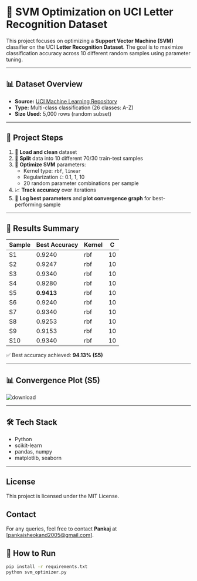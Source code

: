 # 🧠 SVM Optimization on UCI Letter Recognition Dataset

This project focuses on optimizing a **Support Vector Machine (SVM)** classifier on the UCI **Letter Recognition Dataset**. The goal is to maximize classification accuracy across 10 different random samples using parameter tuning.

---

## 📊 Dataset Overview

- **Source:** [UCI Machine Learning Repository](https://archive.ics.uci.edu/ml/datasets/letter+recognition)
- **Type:** Multi-class classification (26 classes: A-Z)
- **Size Used:** 5,000 rows (random subset)

---

## 🧪 Project Steps

1. 🔽 **Load and clean** dataset  
2. 🔄 **Split** data into 10 different 70/30 train-test samples  
3. 🔧 **Optimize SVM** parameters:
   - Kernel type: `rbf`, `linear`
   - Regularization `C`: 0.1, 1, 10
   - 20 random parameter combinations per sample  
4. 📈 **Track accuracy** over iterations  
5. 🥇 **Log best parameters** and **plot convergence graph** for best-performing sample

---

## 📌 Results Summary

| Sample | Best Accuracy | Kernel | C  |
|--------|----------------|--------|----|
| S1     | 0.9240         | rbf    | 10 |
| S2     | 0.9247         | rbf    | 10 |
| S3     | 0.9340         | rbf    | 10 |
| S4     | 0.9280         | rbf    | 10 |
| S5     | **0.9413**     | rbf    | 10 |
| S6     | 0.9240         | rbf    | 10 |
| S7     | 0.9340         | rbf    | 10 |
| S8     | 0.9253         | rbf    | 10 |
| S9     | 0.9153         | rbf    | 10 |
| S10    | 0.9340         | rbf    | 10 |

✅ Best accuracy achieved: **94.13% (S5)**

---

## 📊 Convergence Plot (S5)
![download](https://github.com/user-attachments/assets/90561c70-e4b5-44ff-a4f5-0e8554107f47)


---

## 🛠️ Tech Stack

- Python
- scikit-learn
- pandas, numpy
- matplotlib, seaborn

---



## License
This project is licensed under the MIT License.

## Contact
For any queries, feel free to contact **Pankaj** at [pankajsheokand2005@gmail.com].


## 💾 How to Run

```bash
pip install -r requirements.txt
python svm_optimizer.py




